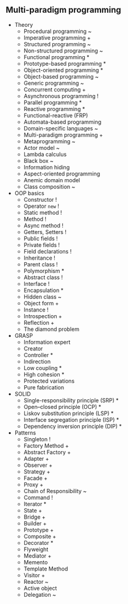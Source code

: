 ## Multi-paradigm programming

- Theory
  - Procedural programming ~
  - Imperative programming +
  - Structured programming ~
  - Non-structured programming ~
  - Functional programming *
  - Prototype-based programming *
  - Object-oriented programming *
  - Object-based programming ~
  - Generic programming ~
  - Concurrent computing +
  - Asynchronous programming !
  - Parallel programming *
  - Reactive programming *
  - Functional-reactive (FRP)
  - Automata-based programming
  - Domain-specific languages ~
  - Multi-paradigm programming +
  - Metaprogramming ~
  - Actor model ~
  - Lambda calculus
  - Black box ~
  - Information hiding
  - Aspect-oriented programming
  - Anemic domain model
  - Class composition ~
- OOP basics
  - Constructor !
  - Operator `new` !
  - Static method !
  - Method !
  - Async method !
  - Getters, Setters !
  - Public fields !
  - Private fields !
  - Field declarations !
  - Inheritance !
  - Parent class !
  - Polymorphism *
  - Abstract class !
  - Interface !
  - Encapsulation *
  - Hidden class ~
  - Object form +
  - Instance !
  - Introspection +
  - Reflection +
  - The diamond problem
- GRASP
  - Information expert
  - Creator
  - Controller *
  - Indirection
  - Low coupling *
  - High cohesion *
  - Protected variations
  - Pure fabrication
- SOLID
  - Single-responsibility principle (SRP) *
  - Open–closed principle (OCP) *
  - Liskov substitution principle (LSP) *
  - Interface segregation principle (ISP) *
  - Dependency inversion principle (DIP) *
- Patterns
  - Singleton !
  - Factory Method +
  - Abstract Factory +
  - Adapter +
  - Observer +
  - Strategy +
  - Facade +
  - Proxy +
  - Chain of Responsibility ~
  - Command !
  - Iterator *
  - State +
  - Bridge +
  - Builder +
  - Prototype +
  - Composite +
  - Decorator *
  - Flyweight
  - Mediator +
  - Memento
  - Template Method
  - Visitor +
  - Reactor ~
  - Active object
  - Delegation ~

